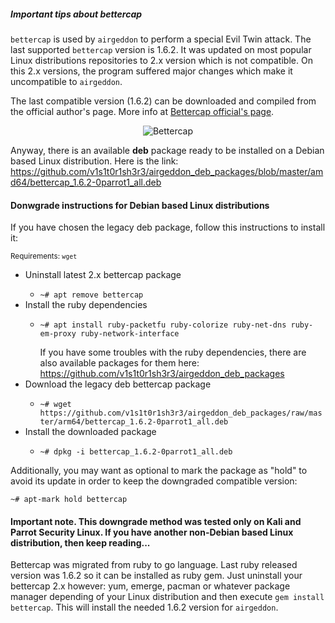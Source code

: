 ##### Important tips about bettercap

`bettercap` is used by `airgeddon` to perform a special Evil Twin attack. The last supported `bettercap` version is 1.6.2. It was updated on most popular Linux distributions repositories to 2.x version which is not compatible. On this 2.x versions, the program suffered major changes which make it uncompatible to `airgeddon`.

The last compatible version (1.6.2) can be downloaded and compiled from the official author's page. More info at [Bettercap official's page].

<p align="center">
	<img src="https://raw.githubusercontent.com/v1s1t0r1sh3r3/airgeddon/master/imgs/wiki/bettercap_logo.png" title="Bettercap"/>
</p>

Anyway, there is an available **deb** package ready to be installed on a Debian based Linux distribution. Here is the link: https://github.com/v1s1t0r1sh3r3/airgeddon_deb_packages/blob/master/amd64/bettercap_1.6.2-0parrot1_all.deb

#### Donwgrade instructions for Debian based Linux distributions

If you have chosen the legacy deb package, follow this instructions to install it:

<sub>Requirements: <code>wget</code></sub>
<ul>
	<li>Uninstall latest 2.x bettercap package</li>
	<ul>
		<li><code>~# apt remove bettercap</code></li>
	</ul>
	<li>Install the ruby dependencies</li>
	<ul>
		<li><code>~# apt install ruby-packetfu ruby-colorize ruby-net-dns ruby-em-proxy ruby-network-interface</code></li>
	</ul>
	<ul>If you have some troubles with the ruby dependencies, there are also available packages for them here: <a href="https://github.com/v1s1t0r1sh3r3/airgeddon_deb_packages">https://github.com/v1s1t0r1sh3r3/airgeddon_deb_packages</a></ul>
	<li>Download the legacy deb bettercap package</li>
	<ul>
		<li><code>~# wget https://github.com/v1s1t0r1sh3r3/airgeddon_deb_packages/raw/master/arm64/bettercap_1.6.2-0parrot1_all.deb</code></li>
	</ul>
	<li>Install the downloaded package</li>
	<ul>
		<li><code>~# dpkg -i bettercap_1.6.2-0parrot1_all.deb</code></li>
	</ul>
</ul>

Additionally, you may want as optional to mark the package as "hold" to avoid its update in order to keep the downgraded compatible version:

`~# apt-mark hold bettercap`

#### Important note. This downgrade method was tested only on Kali and Parrot Security Linux. If you have another non-Debian based Linux distribution, then keep reading...

Bettercap was migrated from ruby to go language. Last ruby released version was 1.6.2 so it can be installed as ruby gem. Just uninstall your bettercap 2.x however: yum, emerge, pacman or whatever package manager depending of your Linux distribution and then execute `gem install bettercap`. This will install the needed 1.6.2 version for `airgeddon`.

[Bettercap official's page]: https://www.bettercap.org/